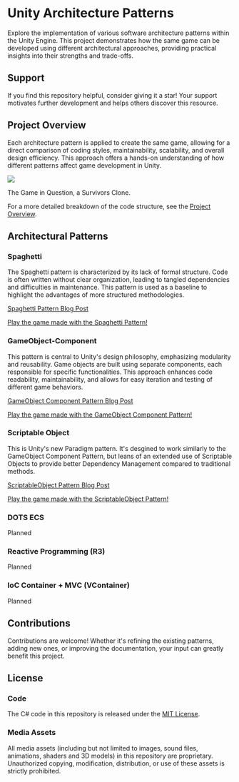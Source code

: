 # Unity Architecture Patterns

Explore the implementation of various software architecture patterns within the Unity Engine. This project demonstrates how the same game can be developed using different architectural approaches, providing practical insights into their strengths and trade-offs.

## Support

If you find this repository helpful, consider giving it a star! Your support motivates further development and helps others discover this resource.

## Project Overview

Each architecture pattern is applied to create the same game, allowing for a direct comparison of coding styles, maintainability, scalability, and overall design efficiency. This approach offers a hands-on understanding of how different patterns affect game development in Unity.

![](https://github.com/SimonNordon4/unity-architecture-patterns/blob/main/resources/game_snapshot.gif)

The Game in Question, a Survivors Clone.

For a more detailed breakdown of the code structure, see the [Project Overview](resources/ProjectOverview.md).

## Architectural Patterns

### Spaghetti
The Spaghetti pattern is characterized by its lack of formal structure. Code is often written without clear organization, leading to tangled dependencies and difficulties in maintenance. This pattern is used as a baseline to highlight the advantages of more structured methodologies.

[Spaghetti Pattern Blog Post](https://medium.com/@simon.nordon/unity-architecture-spaghetti-pattern-7e995648c7c8/)

[Play the game made with the Spaghetti Pattern!](https://simonnordon4.github.io/unity-architecture-patterns/Builds/SpaghettiPattern/)

### GameObject-Component
This pattern is central to Unity's design philosophy, emphasizing modularity and reusability. Game objects are built using separate components, each responsible for specific functionalities. This approach enhances code readability, maintainability, and allows for easy iteration and testing of different game behaviors.

[GameObject Component Pattern Blog Post](https://medium.com/@simon.nordon/unity-architecture-gameobject-component-pattern-34a76a9eacfb/)

[Play the game made with the GameObject Component Pattern!](https://simonnordon4.github.io/unity-architecture-patterns/Builds/GameObjectComponentPattern/)

### Scriptable Object
This is Unity's new Paradigm pattern. It's desgined to work similarly to the GameObject Component Pattern, but leans of an extended use of Scriptable Objects to provide better Dependency Management compared to traditional methods.


[ScriptableObject Pattern Blog Post](https://medium.com/@simon.nordon/unity-architecture-gameobject-component-pattern-34a76a9eacfb/)

[Play the game made with the ScriptableObject Pattern!](https://medium.com/@simon.nordon/unity-architecture-scriptable-object-pattern-0a6c25b2d741)

### DOTS ECS
Planned

### Reactive Programming (R3)
Planned

### IoC Container + MVC (VContainer)
Planned

## Contributions

Contributions are welcome! Whether it's refining the existing patterns, adding new ones, or improving the documentation, your input can greatly benefit this project.



## License

### Code

The C# code in this repository is released under the [MIT License](https://opensource.org/licenses/MIT). 

### Media Assets

All media assets (including but not limited to images, sound files, animations, shaders and 3D models) in this repository are proprietary. Unauthorized copying, modification, distribution, or use of these assets is strictly prohibited.


